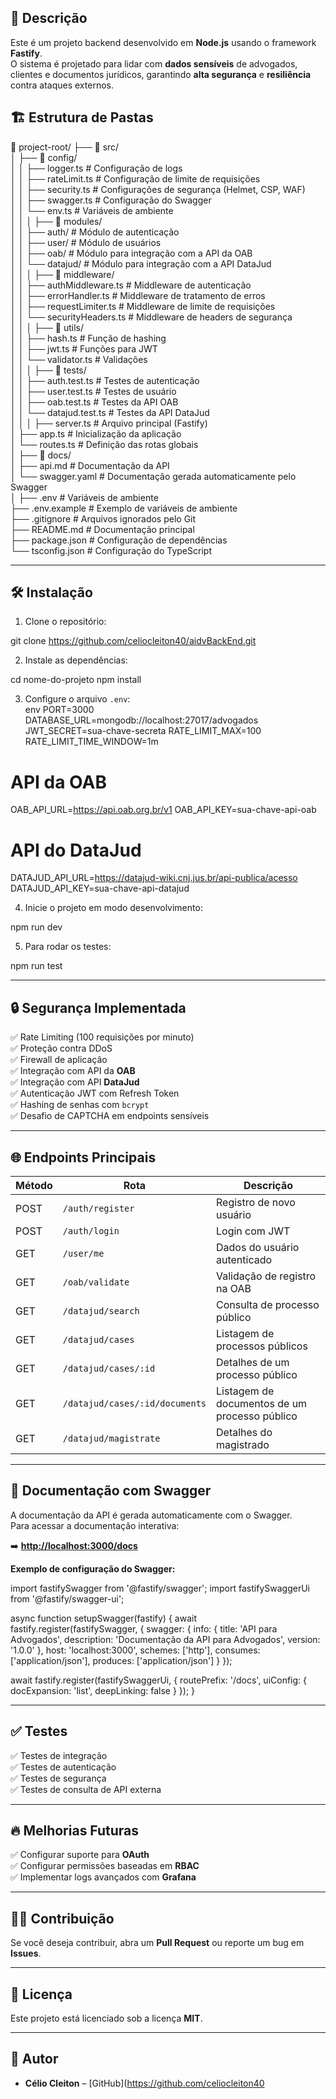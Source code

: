 ## 🚀 **Descrição**
Este é um projeto backend desenvolvido em **Node.js** usando o framework **Fastify**.  
O sistema é projetado para lidar com **dados sensíveis** de advogados, clientes e documentos jurídicos, garantindo **alta segurança** e **resiliência** contra ataques externos.  



## 🏗️ **Estrutura de Pastas**

📂 project-root/
├── 📂 src/  
│   ├── 📂 config/  
│   │   ├── logger.ts              # Configuração de logs  
│   │   ├── rateLimit.ts           # Configuração de limite de requisições  
│   │   ├── security.ts            # Configurações de segurança (Helmet, CSP, WAF)  
│   │   ├── swagger.ts             # Configuração do Swagger  
│   │   └── env.ts                 # Variáveis de ambiente  
│   │
│   ├── 📂 modules/  
│   │   ├── auth/                  # Módulo de autenticação  
│   │   ├── user/                  # Módulo de usuários  
│   │   ├── oab/                   # Módulo para integração com a API da OAB  
│   │   └── datajud/               # Módulo para integração com a API DataJud  
│   │
│   ├── 📂 middleware/  
│   │   ├── authMiddleware.ts      # Middleware de autenticação  
│   │   ├── errorHandler.ts        # Middleware de tratamento de erros  
│   │   ├── requestLimiter.ts      # Middleware de limite de requisições  
│   │   └── securityHeaders.ts     # Middleware de headers de segurança  
│   │
│   ├── 📂 utils/  
│   │   ├── hash.ts                # Função de hashing  
│   │   ├── jwt.ts                 # Funções para JWT  
│   │   └── validator.ts           # Validações  
│   │
│   ├── 📂 tests/  
│   │   ├── auth.test.ts           # Testes de autenticação  
│   │   ├── user.test.ts           # Testes de usuário  
│   │   ├── oab.test.ts            # Testes da API OAB  
│   │   └── datajud.test.ts        # Testes da API DataJud  
│   │
│   ├── server.ts                  # Arquivo principal (Fastify)  
│   ├── app.ts                     # Inicialização da aplicação  
│   └── routes.ts                  # Definição das rotas globais  
│
├── 📂 docs/  
│   ├── api.md                     # Documentação da API  
│   └── swagger.yaml               # Documentação gerada automaticamente pelo Swagger  
│
├── .env                           # Variáveis de ambiente  
├── .env.example                   # Exemplo de variáveis de ambiente  
├── .gitignore                     # Arquivos ignorados pelo Git  
├── README.md                      # Documentação principal  
├── package.json                   # Configuração de dependências  
└── tsconfig.json                  # Configuração do TypeScript  


---

## 🛠️ **Instalação**
1. Clone o repositório:  

git clone https://github.com/celiocleiton40/aidvBackEnd.git


2. Instale as dependências:  

cd nome-do-projeto
npm install


3. Configure o arquivo `.env`:  
env
PORT=3000
DATABASE_URL=mongodb://localhost:27017/advogados
JWT_SECRET=sua-chave-secreta
RATE_LIMIT_MAX=100
RATE_LIMIT_TIME_WINDOW=1m

# API da OAB
OAB_API_URL=https://api.oab.org.br/v1
OAB_API_KEY=sua-chave-api-oab

# API do DataJud
DATAJUD_API_URL=https://datajud-wiki.cnj.jus.br/api-publica/acesso
DATAJUD_API_KEY=sua-chave-api-datajud


4. Inicie o projeto em modo desenvolvimento:  

npm run dev


5. Para rodar os testes:  

npm run test


---

## 🔒 **Segurança Implementada**
✅ Rate Limiting (100 requisições por minuto)  
✅ Proteção contra DDoS  
✅ Firewall de aplicação  
✅ Integração com API da **OAB**  
✅ Integração com API **DataJud**  
✅ Autenticação JWT com Refresh Token  
✅ Hashing de senhas com `bcrypt`  
✅ Desafio de CAPTCHA em endpoints sensíveis  

---

## 🌐 **Endpoints Principais**
| Método | Rota | Descrição |
|--------|-------|-----------|
| POST   | `/auth/register` | Registro de novo usuário |
| POST   | `/auth/login`    | Login com JWT |
| GET    | `/user/me`       | Dados do usuário autenticado |
| GET    | `/oab/validate`  | Validação de registro na OAB |
| GET    | `/datajud/search`| Consulta de processo público |
| GET    | `/datajud/cases`  | Listagem de processos públicos |
| GET    | `/datajud/cases/:id` | Detalhes de um processo público |
| GET    | `/datajud/cases/:id/documents` | Listagem de documentos de um processo público |
| GET    | `/datajud/magistrate` | Detalhes do magistrado |
---

## 📄 **Documentação com Swagger**
A documentação da API é gerada automaticamente com o Swagger.  
Para acessar a documentação interativa:  

➡️ **[http://localhost:3000/docs](http://localhost:3000/docs)**  

**Exemplo de configuração do Swagger:**

import fastifySwagger from '@fastify/swagger';
import fastifySwaggerUi from '@fastify/swagger-ui';

async function setupSwagger(fastify) {
  await fastify.register(fastifySwagger, {
    swagger: {
      info: {
        title: 'API para Advogados',
        description: 'Documentação da API para Advogados',
        version: '1.0.0'
      },
      host: 'localhost:3000',
      schemes: ['http'],
      consumes: ['application/json'],
      produces: ['application/json']
    }
  });

  await fastify.register(fastifySwaggerUi, {
    routePrefix: '/docs',
    uiConfig: {
      docExpansion: 'list',
      deepLinking: false
    }
  });
}


---

## ✅ **Testes**
✅ Testes de integração  
✅ Testes de autenticação  
✅ Testes de segurança  
✅ Testes de consulta de API externa  

---

## 🔥 **Melhorias Futuras**
✅ Configurar suporte para **OAuth**  
✅ Configurar permissões baseadas em **RBAC**  
✅ Implementar logs avançados com **Grafana**  

---

## 👨‍💻 **Contribuição**
Se você deseja contribuir, abra um **Pull Request** ou reporte um bug em **Issues**.

---

## 📜 **Licença**
Este projeto está licenciado sob a licença **MIT**.

---

## 🚀 **Autor**
- **Célio Cleiton** – [GitHub](https://github.com/celiocleiton40